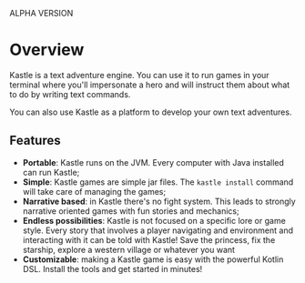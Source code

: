 ALPHA VERSION

# Overview

Kastle is a text adventure engine. You can use it to run games in your terminal where you'll impersonate a hero and will instruct them about what to do by writing text commands.

You can also use Kastle as a platform to develop your own text adventures.

## Features

- **Portable**: Kastle runs on the JVM. Every computer with Java installed can run Kastle;
- **Simple**: Kastle games are simple jar files. The `kastle install` command will take care of managing the games;
- **Narrative based**: in Kastle there's no fight system. This leads to strongly narrative oriented games with fun stories and mechanics;
- **Endless possibilities**: Kastle is not focused on a specific lore or game style. Every story that involves a player navigating and environment and interacting with it can be told with Kastle! Save the princess, fix the starship, explore a western village or whatever you want
- **Customizable**: making a Kastle game is easy with the powerful Kotlin DSL. Install the tools and get started in minutes!
